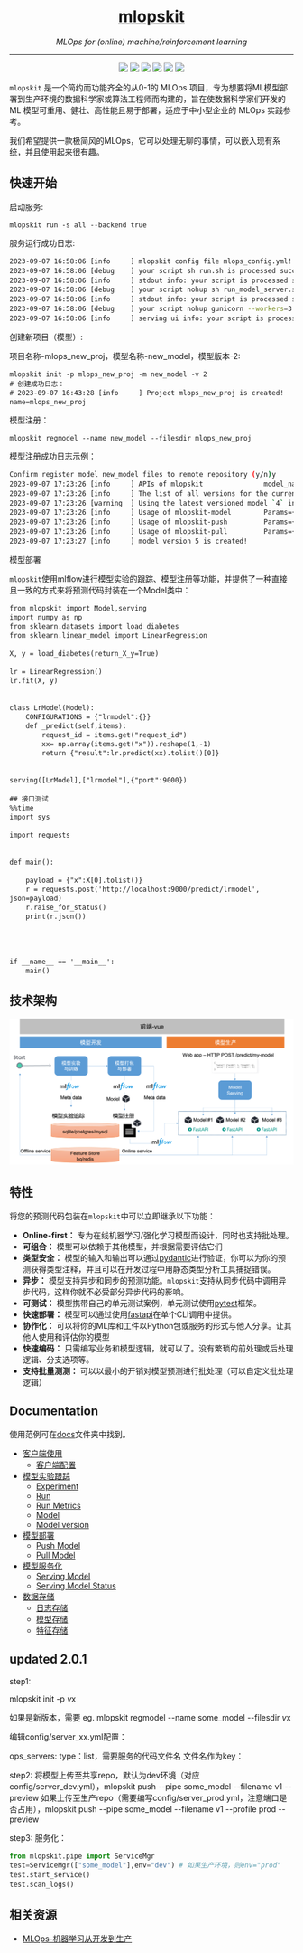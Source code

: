 <h1 align="center"><a href="https://github.com/leepand/open-mlops">mlopskit</a></h1>
<p align="center">
  <em>MLOps for (online) machine/reinforcement learning</em>
</p>

---

<p align="center">
  <a href="https://github.com/leepand/mini-mlops"><img src="https://img.shields.io/github/license/leepand/mini-mlops" /></a>
  <a href="https://github.com/leepand/mini-mlops"><img src="https://img.shields.io/github/issues/leepand/mini-mlops" /></a>
   <a href="https://github.com/leepand/mini-mlops"><img src="https://img.shields.io/github/watchers/leepand/mini-mlops" /></a> 
  <a href="https://github.com/leepand/mini-mlops"><img src="https://img.shields.io/github/forks/leepand/mini-mlops" /></a>    
   <a href="https://github.com/leepand/mini-mlops"><img src="https://img.shields.io/github/stars/leepand/mini-mlops" /></a>   
   <a href="https://github.com/leepand/mini-mlops"><img src="https://img.shields.io/github/commit-activity/m/leepand/mini-mlops" /></a>   
   
</p>

`mlopskit` 是一个简约而功能齐全的从0-1的 MLOps 项目，专为想要将ML模型部署到生产环境的数据科学家或算法工程师而构建的，旨在使数据科学家们开发的 ML 模型可重用、健壮、高性能且易于部署，适应于中小型企业的 MLOps 实践参考。

我们希望提供一款极简风的MLOps，它可以处理无聊的事情，可以嵌入现有系统，并且使用起来很有趣。

## 快速开始

启动服务:

```
mlopskit run -s all --backend true
```

服务运行成功日志:

```sh
2023-09-07 16:58:06 [info     ] mlopskit config file mlops_config.yml! path=/Users/leepand/.mlopskit/mlops_config.yml
2023-09-07 16:58:06 [debug    ] your script sh run.sh is processed success
2023-09-07 16:58:06 [info     ] stdout info: your script is processed success! name=mlflow service serving
2023-09-07 16:58:06 [debug    ] your script nohup sh run_model_server.sh > run_model_server.log 2>&1 & is processed success
2023-09-07 16:58:06 [info     ] stdout info: your script is processed success! name=model server service serving
2023-09-07 16:58:06 [debug    ] your script nohup gunicorn --workers=3 -b 0.0.0.0:8080  mlopskit.server.wsgi:app >main_server.log 2>&1 & is processed success
2023-09-07 16:58:06 [info     ] serving ui info: your script is processed success! name=main service serving
```

创建新项目（模型）:

项目名称-mlops_new_proj，模型名称-new_model，模型版本-2:

```
mlopskit init -p mlops_new_proj -m new_model -v 2
# 创建成功日志：
# 2023-09-07 16:43:28 [info     ] Project mlops_new_proj is created! name=mlops_new_proj
```

模型注册：

```
mlopskit regmodel --name new_model --filesdir mlops_new_proj
```

模型注册成功日志示例：

```bash
Confirm register model new_model files to remote repository (y/n)y
2023-09-07 17:23:26 [info     ] APIs of mlopskit               model_name=new_model model_version=None ops_type=model
2023-09-07 17:23:26 [info     ] The list of all versions for the current model is [1, 2, 3, 4].
2023-09-07 17:23:26 [warning  ] Using the latest versioned model `4` instead of the unversioned model `None`.If you insist on doing so, we will create a new version `5` for you.
2023-09-07 17:23:26 [info     ] Usage of mlopskit-model        Params={'ops_type': 'push/pull/serving/predict/killservice/serving_status, default:push'}
2023-09-07 17:23:26 [info     ] Usage of mlopskit-push         Params={'to_push_file': 'model file/dir to upload to remote model space', 'push_type': 'file/pickle, default: file'}
2023-09-07 17:23:26 [info     ] Usage of mlopskit-pull         Params={'save_path': 'local path to download model'}
2023-09-07 17:23:27 [info     ] model version 5 is created!
```

模型部署

`mlopskit`使用mlflow进行模型实验的跟踪、模型注册等功能，并提供了一种直接且一致的方式来将预测代码封装在一个Model类中：

```
from mlopskit import Model,serving
import numpy as np
from sklearn.datasets import load_diabetes
from sklearn.linear_model import LinearRegression

X, y = load_diabetes(return_X_y=True)

lr = LinearRegression()
lr.fit(X, y)


class LrModel(Model):
    CONFIGURATIONS = {"lrmodel":{}}
    def _predict(self,items):
        request_id = items.get("request_id")
        xx= np.array(items.get("x")).reshape(1,-1)
        return {"result":lr.predict(xx).tolist()[0]}
    

serving([LrModel],["lrmodel"],{"port":9000})

## 接口测试
%%time
import sys

import requests


def main():

    payload = {"x":X[0].tolist()}
    r = requests.post('http://localhost:9000/predict/lrmodel', json=payload)
    r.raise_for_status()
    print(r.json())




if __name__ == '__main__':
    main()
```

## 技术架构

<img src="resources/art.png">

## 特性

将您的预测代码包装在`mlopskit`中可以立即继承以下功能：
- **Online-first：** 专为在线机器学习/强化学习模型而设计，同时也支持批处理。
- **可组合：** 模型可以依赖于其他模型，并根据需要评估它们
- **类型安全：** 模型的输入和输出可以通过[pydantic](https://pydantic-docs.helpmanual.io/)进行验证，你可以为你的预测获得类型注释，并且可以在开发过程中用静态类型分析工具捕捉错误。
- **异步：** 模型支持异步和同步的预测功能。`mlopskit`支持从同步代码中调用异步代码，这样你就不必受部分异步代码的影响。
- **可测试：** 模型携带自己的单元测试案例，单元测试使用[pytest](https://docs.pytest.org/en/6.2.x/)框架。
- **快速部署：** 模型可以通过使用[fastapi](https://fastapi.tiangolo.com/)在单个CLI调用中提供。
- **协作化：** 可以将你的ML库和工件以Python包或服务的形式与他人分享。让其他人使用和评估你的模型
- **快速编码：** 只需编写业务和模型逻辑，就可以了。没有繁琐的前处理或后处理逻辑、分支选项等。
- **支持批量测测：** 可以以最小的开销对模型预测进行批处理（可以自定义批处理逻辑）

## Documentation
使用范例可在[docs](docs)文件夹中找到。

- [客户端使用](docs/mlops-client.md)
    - [客户端配置](docs/mlops-client.md#settings)
- [模型实验跟踪](docs/mlops-tracking.md)
    - [Experiment](docs/mlops-tracking.md#experiment)
    - [Run](docs/mlops-tracking.md#run)
    - [Run Metrics](docs/mlops-tracking.md#run-metrics)
    - [Model](docs/mlops-tracking.md#model)
    - [Model version](docs/mlops-tracking.md#model-version)
- [模型部署](docs/mlops-deploy.md)
    - [Push Model](docs/mlops-deploy.md#push-model)
    - [Pull Model](docs/mlops-deploy.md#pull-model)
- [模型服务化](docs/mlops-serving.md)
    - [Serving Model](docs/mlops-serving.md#serving-model)
    - [Serving Model Status](docs/mlops-serving.md#serving-model-status)
- [数据存储](docs/mlops-data-store.md)
    - [日志存储](docs/mlops-data-store.md#events-record)
    - [模型存储](docs/mlops-data-store.md#model-store)
    - [特征存储](docs/mlops-data-store.md#feature-store)

## updated 2.0.1

step1:

mlopskit init -p $v$x

如果是新版本，需要 eg. mlopskit regmodel --name some_model --filesdir $v$x

编辑config/server_xx.yml配置：

ops_servers: type：list，需要服务的代码文件名
文件名作为key：

step2:
将模型上传至共享repo，默认为dev环境（对应config/server_dev.yml），mlopskit push --pipe some_model --filename v1 --preview
如果上传至生产repo（需要编写config/server_prod.yml，注意端口是否占用），mlopskit push --pipe some_model --filename v1 --profile prod --preview

step3:
服务化：
```python
from mlopskit.pipe import ServiceMgr
test=ServiceMgr(["some_model"],env="dev") # 如果生产环境，则env="prod"
test.start_service()
test.scan_logs()
```

## 相关资源
* [MLOps-机器学习从开发到生产](https://github.com/leepand/MLOps-practice)<br/>
